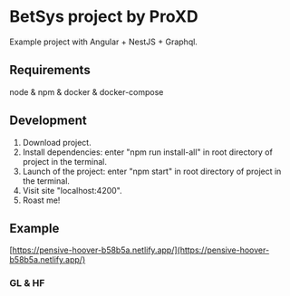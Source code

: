 # BetSys project by ProXD

Example project with Angular + NestJS + Graphql.

## Requirements

node & npm & docker & docker-compose

## Development

1. Download project.
2. Install dependencies: enter "npm run install-all" in root directory of project in the terminal.
3. Launch of the project: enter "npm start" in root directory of project in the terminal.
4. Visit site "localhost:4200".
5. Roast me!

## Example

[https://pensive-hoover-b58b5a.netlify.app/](https://pensive-hoover-b58b5a.netlify.app/)

### GL & HF
